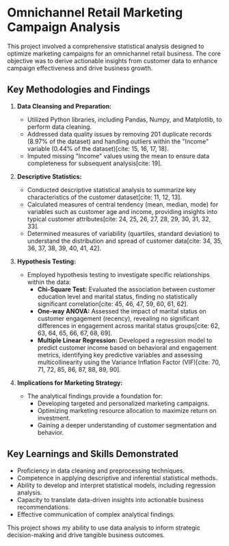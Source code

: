 #   Omnichannel Retail Marketing Campaign Analysis

This project involved a comprehensive statistical analysis designed to optimize marketing campaigns for an omnichannel retail business. The core objective was to derive actionable insights from customer data to enhance campaign effectiveness and drive business growth.

##  Key Methodologies and Findings

1.  **Data Cleansing and Preparation:**
    
    -   Utilized Python libraries, including Pandas, Numpy, and Matplotlib, to perform data cleaning.
    -   Addressed data quality issues by removing 201 duplicate records (8.97% of the dataset) and handling outliers within the "Income" variable (0.44% of the dataset)[cite: 15, 16, 17, 18].
    -   Imputed missing "Income" values using the mean to ensure data completeness for subsequent analysis[cite: 19].
2.  **Descriptive Statistics:**
    
    -   Conducted descriptive statistical analysis to summarize key characteristics of the customer dataset[cite: 11, 12, 13].
    -   Calculated measures of central tendency (mean, median, mode) for variables such as customer age and income, providing insights into typical customer attributes[cite: 24, 25, 26, 27, 28, 29, 30, 31, 32, 33].
    -   Determined measures of variability (quartiles, standard deviation) to understand the distribution and spread of customer data[cite: 34, 35, 36, 37, 38, 39, 40, 41, 42].
3.  **Hypothesis Testing:**
    
    -   Employed hypothesis testing to investigate specific relationships within the data:
        -   **Chi-Square Test:** Evaluated the association between customer education level and marital status, finding no statistically significant correlation[cite: 45, 46, 47, 59, 60, 61, 62].
        -   **One-way ANOVA:** Assessed the impact of marital status on customer engagement (recency), revealing no significant differences in engagement across marital status groups[cite: 62, 63, 64, 65, 66, 67, 68, 69].
        -   **Multiple Linear Regression:** Developed a regression model to predict customer income based on behavioral and engagement metrics, identifying key predictive variables and assessing multicollinearity using the Variance Inflation Factor (VIF)[cite: 70, 71, 72, 85, 86, 87, 88, 89, 90].
4.  **Implications for Marketing Strategy:**
    
    -   The analytical findings provide a foundation for:
        -   Developing targeted and personalized marketing campaigns.
        -   Optimizing marketing resource allocation to maximize return on investment.
        -   Gaining a deeper understanding of customer segmentation and behavior.

##  Key Learnings and Skills Demonstrated

-   Proficiency in data cleaning and preprocessing techniques.
-   Competence in applying descriptive and inferential statistical methods.
-   Ability to develop and interpret statistical models, including regression analysis.
-   Capacity to translate data-driven insights into actionable business recommendations.
-   Effective communication of complex analytical findings.

This project shows my ability to use data analysis to inform strategic decision-making and drive tangible business outcomes.